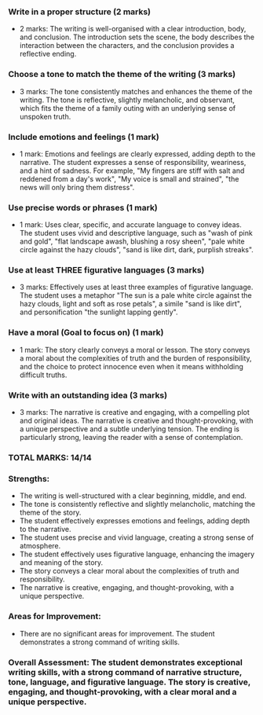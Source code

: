 ### Write in a proper structure (2 marks)

- 2 marks: The writing is well-organised with a clear introduction, body, and conclusion. The introduction sets the scene, the body describes the interaction between the characters, and the conclusion provides a reflective ending.

### Choose a tone to match the theme of the writing (3 marks)

- 3 marks: The tone consistently matches and enhances the theme of the writing. The tone is reflective, slightly melancholic, and observant, which fits the theme of a family outing with an underlying sense of unspoken truth.

### Include emotions and feelings (1 mark)

- 1 mark: Emotions and feelings are clearly expressed, adding depth to the narrative. The student expresses a sense of responsibility, weariness, and a hint of sadness. For example, "My fingers are stiff with salt and reddened from a day's work", "My voice is small and strained", "the news will only bring them distress".

### Use precise words or phrases (1 mark)

- 1 mark: Uses clear, specific, and accurate language to convey ideas. The student uses vivid and descriptive language, such as "wash of pink and gold", "flat landscape awash, blushing a rosy sheen", "pale white circle against the hazy clouds", "sand is like dirt, dark, purplish streaks".

### Use at least THREE figurative languages (3 marks)

- 3 marks: Effectively uses at least three examples of figurative language. The student uses a metaphor "The sun is a pale white circle against the hazy clouds, light and soft as rose petals", a simile "sand is like dirt", and personification "the sunlight lapping gently".

### Have a moral (Goal to focus on) (1 mark)

- 1 mark: The story clearly conveys a moral or lesson. The story conveys a moral about the complexities of truth and the burden of responsibility, and the choice to protect innocence even when it means withholding difficult truths.

### Write with an outstanding idea (3 marks)

- 3 marks: The narrative is creative and engaging, with a compelling plot and original ideas. The narrative is creative and thought-provoking, with a unique perspective and a subtle underlying tension. The ending is particularly strong, leaving the reader with a sense of contemplation.

### TOTAL MARKS: 14/14

### Strengths:

- The writing is well-structured with a clear beginning, middle, and end.
- The tone is consistently reflective and slightly melancholic, matching the theme of the story.
- The student effectively expresses emotions and feelings, adding depth to the narrative.
- The student uses precise and vivid language, creating a strong sense of atmosphere.
- The student effectively uses figurative language, enhancing the imagery and meaning of the story.
- The story conveys a clear moral about the complexities of truth and responsibility.
- The narrative is creative, engaging, and thought-provoking, with a unique perspective.

### Areas for Improvement:

- There are no significant areas for improvement. The student demonstrates a strong command of writing skills.

### Overall Assessment: The student demonstrates exceptional writing skills, with a strong command of narrative structure, tone, language, and figurative language. The story is creative, engaging, and thought-provoking, with a clear moral and a unique perspective.
